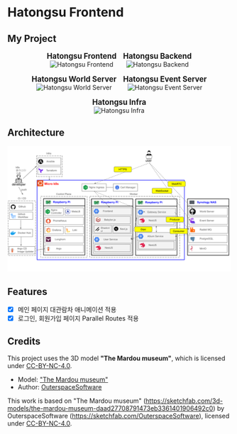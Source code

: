 # Hatongsu Frontend

## My Project

<div align="center" style="display: flex; flex-wrap: wrap; gap: 15px; justify-content: center;">

  <!-- 프론트엔드 -->
  <div style="text-align: center;">
    <a href="https://github.com/zzingobomi/hatongsu-frontend" target="_blank" style="text-decoration: none; font-size: 1.2em; font-weight: bold;">
      Hatongsu Frontend
    </a>
    <br>
    <img src="https://img.shields.io/github/languages/top/zzingobomi/hatongsu-frontend?style=for-the-badge" alt="Hatongsu Frontend"/>
  </div>

  <!-- 백엔드 -->
  <div style="text-align: center;">
    <a href="https://github.com/zzingobomi/hatongsu-backend" target="_blank" style="text-decoration: none; font-size: 1.2em; font-weight: bold;">
      Hatongsu Backend
    </a>
    <br>
    <img src="https://img.shields.io/github/languages/top/zzingobomi/hatongsu-backend?style=for-the-badge" alt="Hatongsu Backend"/>
  </div>

  <!-- 월드 서버 -->
  <div style="text-align: center;">
    <a href="https://github.com/zzingobomi/hatongsu-world-server" target="_blank" style="text-decoration: none; font-size: 1.2em; font-weight: bold;">
      Hatongsu World Server
    </a>
    <br>
    <img src="https://img.shields.io/github/languages/top/zzingobomi/hatongsu-world-server?style=for-the-badge" alt="Hatongsu World Server"/>
  </div>

  <!-- 이벤트 서버 -->
  <div style="text-align: center;">
    <a href="https://github.com/zzingobomi/hatongsu-event-server" target="_blank" style="text-decoration: none; font-size: 1.2em; font-weight: bold;">
      Hatongsu Event Server
    </a>
    <br>
    <img src="https://img.shields.io/github/languages/top/zzingobomi/hatongsu-event-server?style=for-the-badge" alt="Hatongsu Event Server"/>
  </div>

  <!-- 인프라 -->
  <div style="text-align: center;">
    <a href="https://github.com/zzingobomi/on-premise" target="_blank" style="text-decoration: none; font-size: 1.2em; font-weight: bold;">
      Hatongsu Infra
    </a>
    <br>
    <img src="https://img.shields.io/github/languages/top/zzingobomi/on-premise?style=for-the-badge" alt="Hatongsu Infra"/>
  </div>

</div>

## Architecture

![Architecture](./docs/architecture.svg)

## Features

- [x] 메인 페이지 대관람차 애니메이션 적용
- [x] 로그인, 회원가입 페이지 Parallel Routes 적용

## Credits

This project uses the 3D model **"The Mardou museum"**, which is licensed under [CC-BY-NC-4.0](http://creativecommons.org/licenses/by-nc/4.0/).

- Model: ["The Mardou museum"](https://sketchfab.com/3d-models/the-mardou-museum-daad27708791473eb3361401906492c0)
- Author: [OuterspaceSoftware](https://sketchfab.com/OuterspaceSoftware)

This work is based on "The Mardou museum" (https://sketchfab.com/3d-models/the-mardou-museum-daad27708791473eb3361401906492c0) by OuterspaceSoftware (https://sketchfab.com/OuterspaceSoftware), licensed under [CC-BY-NC-4.0](http://creativecommons.org/licenses/by-nc/4.0/).
